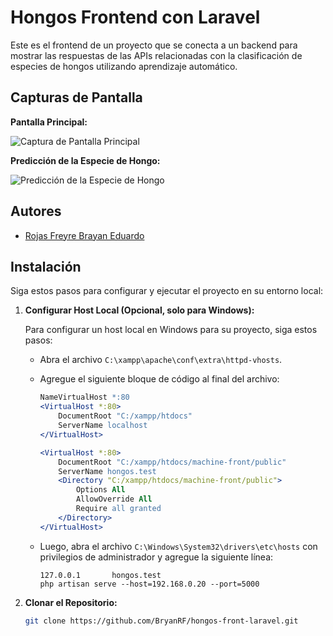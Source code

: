 # Hongos Frontend con Laravel

Este es el frontend de un proyecto que se conecta a un backend para mostrar las respuestas de las APIs relacionadas con la clasificación de especies de hongos utilizando aprendizaje automático.

## Capturas de Pantalla

**Pantalla Principal:**

![Captura de Pantalla Principal](https://github.com/BryanRF/proyecto_hongos/blob/main/Proyecto_API/Captura%20de%20pantalla%202023-09-06%20140750.png)

**Predicción de la Especie de Hongo:**

![Predicción de la Especie de Hongo](https://github.com/BryanRF/proyecto_hongos/blob/main/Proyecto_API/cap.png)

## Autores

- [Rojas Freyre Brayan Eduardo](https://github.com/BryanRF)

## Instalación

Siga estos pasos para configurar y ejecutar el proyecto en su entorno local:

1. **Configurar Host Local (Opcional, solo para Windows):**

   Para configurar un host local en Windows para su proyecto, siga estos pasos:

   - Abra el archivo `C:\xampp\apache\conf\extra\httpd-vhosts`.
   - Agregue el siguiente bloque de código al final del archivo:

     ```apache
     NameVirtualHost *:80
     <VirtualHost *:80>
         DocumentRoot "C:/xampp/htdocs"
         ServerName localhost
     </VirtualHost>

     <VirtualHost *:80>
         DocumentRoot "C:/xampp/htdocs/machine-front/public"
         ServerName hongos.test
         <Directory "C:/xampp/htdocs/machine-front/public">
             Options All
             AllowOverride All
             Require all granted
         </Directory>
     </VirtualHost>
     ```

   - Luego, abra el archivo `C:\Windows\System32\drivers\etc\hosts` con privilegios de administrador y agregue la siguiente línea:

     ```
     127.0.0.1       hongos.test
     php artisan serve --host=192.168.0.20 --port=5000
     ```

2. **Clonar el Repositorio:**

   ```bash
   git clone https://github.com/BryanRF/hongos-front-laravel.git
